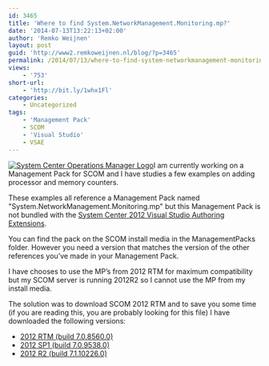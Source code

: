 ```yaml
---
id: 3465
title: 'Where to find System.NetworkManagement.Monitoring.mp?'
date: '2014-07-13T13:22:13+02:00'
author: 'Remko Weijnen'
layout: post
guid: 'http://www2.remkoweijnen.nl/blog/?p=3465'
permalink: /2014/07/13/where-to-find-system-networkmanagement-monitoring-mp/
views:
    - '753'
short-url:
    - 'http://bit.ly/1whx1Fl'
categories:
    - Uncategorized
tags:
    - 'Management Pack'
    - SCOM
    - 'Visual Studio'
    - VSAE
---
```


[![System Center Operations Manager Logo](http://192.168.40.25:8081/wp-content/uploads/2014/07/image_thumb.png "SCOM Logo")](http://192.168.40.25:8081/wp-content/uploads/2014/07/image.png)I am currently working on a Management Pack for SCOM and I have studies a few examples on adding processor and memory counters.

These examples all reference a Management Pack named "System.NetworkManagement.Monitoring.mp" but this Management Pack is not bundled with the [System Center 2012 Visual Studio Authoring Extensions](http://www.microsoft.com/en-us/download/details.aspx?id=30169).

You can find the pack on the SCOM install media in the ManagementPacks folder. However you need a version that matches the version of the other references you’ve made in your Management Pack.

I have chooses to use the MP’s from 2012 RTM for maximum compatibility but my SCOM server is running 2012R2 so I cannot use the MP from my install media.

The solution was to download SCOM 2012 RTM and to save you some time (if you are reading this, you are probably looking for this file) I have downloaded the following versions:

- <font color="#35383d">[2012 RTM (build 7.0.8560.0)](https://remkoweijnen.sharefile.eu/d/sbbae3515cde4caeb)</font>
- <font color="#35383d">[2012 SP1 (build 7.0.9538.0)](https://remkoweijnen.sharefile.eu/d/sb961bb41d1f419c8)</font>
- <font color="#35383d">[2012 R2 (build 7.1.10226.0)](https://remkoweijnen.sharefile.eu/d/s6936ca19df34f629)</font>